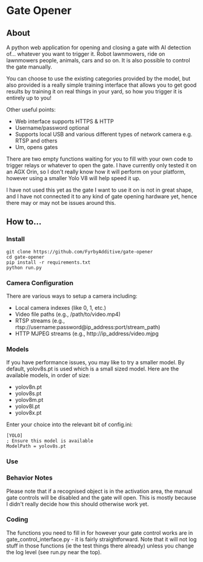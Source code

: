 # Gate Opener
## About
A python web application for opening and closing a gate with AI detection of... whatever you want to trigger it. Robot lawnmowers, ride on lawnmowers people, animals, cars and so on. It is also possible to control the gate manually.

You can choose to use the existing categories provided by the model, but also provided is a really simple training interface that allows you to get good results by training it on real things in your yard, so how you trigger it is entirely up to you!

Other useful points:
- Web interface supports HTTPS & HTTP
- Username/password optional
- Supports local USB and various different types of network camera e.g. RTSP and others
- Um, opens gates

There are two empty functions waiting for you to fill with your own code to trigger relays or whatever to open the gate. I have currently only tested it on an AGX Orin, so I don't really know how it will perform on your platform, however using a smaller Yolo V8 will help speed it up.

I have not used this yet as the gate I want to use it on is not in great shape, and I have not connected it to any kind of gate opening hardware yet, hence there may or may not be issues around this.

## How to...
### Install
```
git clone https://github.com/FyrbyAdditive/gate-opener
cd gate-opener
pip install -r requirements.txt
python run.py
```
### Camera Configuration
There are various ways to setup a camera including:
- Local camera indexes (like 0, 1, etc.)
- Video file paths (e.g., /path/to/video.mp4)
- RTSP streams (e.g., rtsp://username:password@ip_address:port/stream_path)
- HTTP MJPEG streams (e.g., http://ip_address/video.mjpg

### Models
If you have performance issues, you may like to try a smaller model. By default, yolov8s.pt is used which is a small sized model. Here are the available models, in order of size:
- yolov8n.pt
- yolov8s.pt
- yolov8m.pt
- yolov8l.pt
- yolov8x.pt

Enter your choice into the relevant bit of config.ini:
```
[YOLO]
; Ensure this model is available
ModelPath = yolov8s.pt
```
### Use


### Behavior Notes
Please note that if a recognised object is in the activation area, the manual gate controls will be disabled and the gate will open. This is mostly because I didn't really decide how this should otherwise work yet.

### Coding

The functions you need to fill in for however your gate control works are in gate_control_interface.py - it is fairly straightforward. Note that it will not log stuff in those functions (ie the test things there already) unless you change the log level (see run.py near the top).

